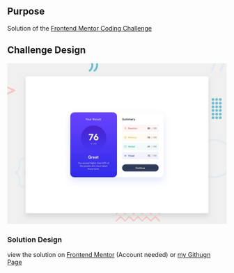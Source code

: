 ## Purpose
Solution of the [Frontend Mentor Coding Challenge](https://www.frontendmentor.io/challenges/qr-code-component-iux_sIO_H)

## Challenge Design

![Design preview for the Results summary component coding challenge](./design/desktop-preview.jpg)

### Solution Design
view the solution on [Frontend Mentor](https://www.frontendmentor.io/challenges/results-summary-component-CE_K6s0maV/hub?share=true) (Account needed) or [my Githugn Page](https://m1mmseen.github.io/frontendmentor-score-popup/)


